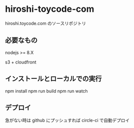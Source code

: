 # hiroshi-toycode-com

hiroshi.toycode.com のソースリポジトリ

## 必要なもの

nodejs >= 8.X

s3 + cloudfront

## インストールとローカルでの実行

npm install
npm run build
npm run watch

## デプロイ

急がない時は github にプッシュすれば circle-ci で自動デプロイ
